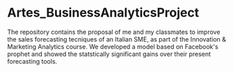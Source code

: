 # Artes_BusinessAnalyticsProject
The repository contains the proposal of me and my classmates to improve the sales forecasting tecniques of an Italian SME, as part of the Innovation & Marketing Analytics course. We developed a model based on Facebook's prophet and showed the statstically significant gains over their present forecasting tools. 
